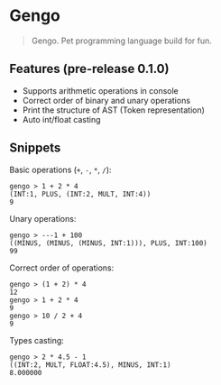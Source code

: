 # Gengo
> Gengo. Pet programming language build for fun.


## Features (pre-release 0.1.0)
- Supports arithmetic operations in  console
- Correct order of binary and unary operations
- Print the structure of AST (Token representation)
- Auto int/float casting


## Snippets
Basic operations (`+`, `-`, `*`, `/`):

```shell
gengo > 1 + 2 * 4
(INT:1, PLUS, (INT:2, MULT, INT:4))
9
```
Unary operations:
```shell
gengo > ---1 + 100
((MINUS, (MINUS, (MINUS, INT:1))), PLUS, INT:100)
99
```
Correct order of operations:
```shell
gengo > (1 + 2) * 4
12
gengo > 1 + 2 * 4
9
gengo > 10 / 2 + 4
9
```

Types casting:
```shell
gengo > 2 * 4.5 - 1
((INT:2, MULT, FLOAT:4.5), MINUS, INT:1)
8.000000
```
